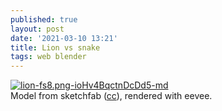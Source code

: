```yaml
---
published: true
layout: post
date: '2021-03-10 13:21'
title: Lion vs snake
tags: web blender 
---
```

[![lion-fs8.png-ioHv4BqctnDcDd5-md](https://i.imgur.com/fEff2MN.jpg)](https://i.imgur.com/PiP0Cun.png)  
Model from sketchfab ([cc](https://sketchfab.com/3d-models/lion-crushing-a-serpent-d5e6b6a11da646f68a5fcba661dcae99)), rendered with eevee.
